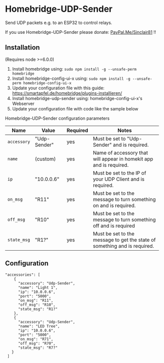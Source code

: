 Homebridge-UDP-Sender
=====================

Send UDP packets e.g. to an ESP32 to control relays.

If you use Homebridge-UDP-Sender please donate: [PayPal.Me/Sinclair81](https://www.PayPal.Me/Sinclair81) !!

## Installation
(Requires node >=6.0.0)

1. Install homebridge using: `sudo npm install -g --unsafe-perm homebridge`
2. Install homebridge-config-ui-x using: `sudo npm install -g --unsafe-perm homebridge-config-ui-x`
3. Update your configuration file with this guide: https://smartapfel.de/homebridge/plugins-installieren/
4. Install homebridge-udp-sender using: homebridge-config-ui-x's Webserver
5. Update your configuration file with code like the sample below

Homebridge-UDP-Sender configuration parameters

Name | Value | Required | Notes
-------------- | ------------- | -------- | -------------------------------------
`accessory` | "Udp-Sender" | yes | Must be set to "Udp-Sender" and is required.
`name` | (custom) | yes | Name of accessory that will appear in homekit app and is required.
`ip` | "10.0.0.6" | yes | Must be set to the IP of your UDP Client and is required.
`on_msg` | "R11" | yes | Must be set to the message to turn something on and is required.
`off_msg` | "R10" | yes | Must be set to the message to turn something off and is required
`state_msg` | "R1?" | yes | Must be set to the message to get the state of something and is required.

## Configuration

```
"accessories": [
    {
      "accessory": "Udp-Sender",
      "name": "Light 1",
      "ip": "10.0.0.6",
      "port": "5000",
      "on_msg": "R11",
      "off_msg": "R10",
      "state_msg": "R1?"
    },
    {
      "accessory": "Udp-Sender",
      "name": "LED Tree",
      "ip": "10.0.0.6",
      "port": "5000",
      "on_msg": "R71",
      "off_msg": "R70",
      "state_msg": "R7?"
   }
 ]
```
